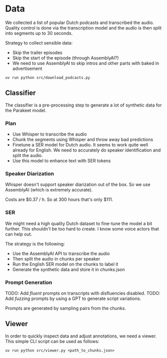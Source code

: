 # Data

We collected a list of popular Dutch podcasts and transcribed the audio.
Quality control is done via the transcription model and the audio is then split into segments up to 30 seconds.

Strategy to collect sensible data:

- Skip the trailer episodes
- Skip the start of the episode (through AssemblyAI?)
- We need to use AssemblyAI to skip intros and other parts with baked in advertisement

```
uv run python src/download_podcasts.py
```

## Classifier

The classifier is a pre-processing step to generate a lot of synthetic data for the Parakeet model.

### Plan

- Use Whisper to transcribe the audio
- Chunk the segments using Whisper and throw away bad predictions
- Finetune a SER model for Dutch audio. It seems to work quite well already for English. We need to accurately do speaker identification and split the audio.
- Use this model to enhance text with SER tokens

### Speaker Diarization

Whisper doesn't support speaker diarization out of the box. So we use AssemblyAI (which is extremely accurate). 

Costs are $0.37 / h. So at 300 hours that's only $111.

### SER

We might need a high quality Dutch dataset to fine-tune the model a bit further.
This shouldn't be too hard to create. I know some voice actors that can help out.

The strategy is the following:

- Use the AssemblyAI API to transcribe the audio
- Then split the audio in chunks per speaker
- Run the English SER model on the chunks to label it
- Generate the synthetic data and store it in chunks.json

### Prompt Generation

TODO: Add *fluent* prompts on transcripts with disfluencies disabled.
TODO: Add *fuzzing* prompts by using a GPT to generate script variations.

Prompts are generated by sampling pairs from the chunks. 

## Viewer

In order to quickly inspect data and adjust annotations, we need a viewer.
This simple CLI script can be used as follows:

```
uv run python src/viewer.py <path_to_chunks.json>
```
